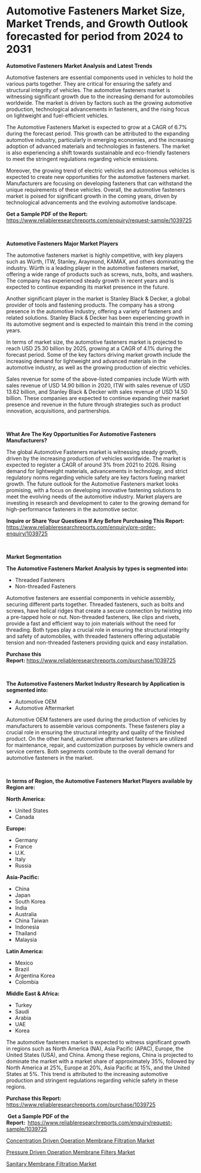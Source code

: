 <p><h1>Automotive Fasteners Market Size, Market Trends, and Growth Outlook forecasted for period from 2024 to 2031</h1></p><p><strong>Automotive Fasteners Market Analysis and Latest Trends</strong></p>
<p><p>Automotive fasteners are essential components used in vehicles to hold the various parts together. They are critical for ensuring the safety and structural integrity of vehicles. The automotive fasteners market is witnessing significant growth due to the increasing demand for automobiles worldwide. The market is driven by factors such as the growing automotive production, technological advancements in fasteners, and the rising focus on lightweight and fuel-efficient vehicles.</p><p>The Automotive Fasteners Market is expected to grow at a CAGR of 6.7% during the forecast period. This growth can be attributed to the expanding automotive industry, particularly in emerging economies, and the increasing adoption of advanced materials and technologies in fasteners. The market is also experiencing a shift towards sustainable and eco-friendly fasteners to meet the stringent regulations regarding vehicle emissions.</p><p>Moreover, the growing trend of electric vehicles and autonomous vehicles is expected to create new opportunities for the automotive fasteners market. Manufacturers are focusing on developing fasteners that can withstand the unique requirements of these vehicles. Overall, the automotive fasteners market is poised for significant growth in the coming years, driven by technological advancements and the evolving automotive landscape.</p></p>
<p><strong>Get a Sample PDF of the Report:&nbsp;</strong> <a href="https://www.reliableresearchreports.com/enquiry/request-sample/1039725">https://www.reliableresearchreports.com/enquiry/request-sample/1039725</a></p>
<p>&nbsp;</p>
<p><strong>Automotive Fasteners Major Market Players</strong></p>
<p><p>The automotive fasteners market is highly competitive, with key players such as Würth, ITW, Stanley, Araymond, KAMAX, and others dominating the industry. Würth is a leading player in the automotive fasteners market, offering a wide range of products such as screws, nuts, bolts, and washers. The company has experienced steady growth in recent years and is expected to continue expanding its market presence in the future.</p><p>Another significant player in the market is Stanley Black & Decker, a global provider of tools and fastening products. The company has a strong presence in the automotive industry, offering a variety of fasteners and related solutions. Stanley Black & Decker has been experiencing growth in its automotive segment and is expected to maintain this trend in the coming years.</p><p>In terms of market size, the automotive fasteners market is projected to reach USD 25.30 billion by 2025, growing at a CAGR of 4.1% during the forecast period. Some of the key factors driving market growth include the increasing demand for lightweight and advanced materials in the automotive industry, as well as the growing production of electric vehicles.</p><p>Sales revenue for some of the above-listed companies include Würth with sales revenue of USD 14.90 billion in 2020, ITW with sales revenue of USD 13.62 billion, and Stanley Black & Decker with sales revenue of USD 14.50 billion. These companies are expected to continue expanding their market presence and revenue in the future through strategies such as product innovation, acquisitions, and partnerships.</p></p>
<p>&nbsp;</p>
<p><strong>What Are The Key Opportunities For Automotive Fasteners Manufacturers?</strong></p>
<p><p>The global Automotive Fasteners market is witnessing steady growth, driven by the increasing production of vehicles worldwide. The market is expected to register a CAGR of around 3% from 2021 to 2026. Rising demand for lightweight materials, advancements in technology, and strict regulatory norms regarding vehicle safety are key factors fueling market growth. The future outlook for the Automotive Fasteners market looks promising, with a focus on developing innovative fastening solutions to meet the evolving needs of the automotive industry. Market players are investing in research and development to cater to the growing demand for high-performance fasteners in the automotive sector.</p></p>
<p><strong>Inquire or Share Your Questions If Any Before Purchasing This Report:</strong> <a href="https://www.reliableresearchreports.com/enquiry/pre-order-enquiry/1039725">https://www.reliableresearchreports.com/enquiry/pre-order-enquiry/1039725</a></p>
<p>&nbsp;</p>
<p><strong>Market Segmentation</strong></p>
<p><strong>The Automotive Fasteners Market Analysis by types is segmented into:</strong></p>
<p><ul><li>Threaded Fasteners</li><li>Non-threaded Fasteners</li></ul></p>
<p><p>Automotive fasteners are essential components in vehicle assembly, securing different parts together. Threaded fasteners, such as bolts and screws, have helical ridges that create a secure connection by twisting into a pre-tapped hole or nut. Non-threaded fasteners, like clips and rivets, provide a fast and efficient way to join materials without the need for threading. Both types play a crucial role in ensuring the structural integrity and safety of automobiles, with threaded fasteners offering adjustable tension and non-threaded fasteners providing quick and easy installation.</p></p>
<p><strong>Purchase this Report:&nbsp;</strong><a href="https://www.reliableresearchreports.com/purchase/1039725">https://www.reliableresearchreports.com/purchase/1039725</a></p>
<p>&nbsp;</p>
<p><strong>The Automotive Fasteners Market Industry Research by Application is segmented into:</strong></p>
<p><ul><li>Automotive OEM</li><li>Automotive Aftermarket</li></ul></p>
<p><p>Automotive OEM fasteners are used during the production of vehicles by manufacturers to assemble various components. These fasteners play a crucial role in ensuring the structural integrity and quality of the finished product. On the other hand, automotive aftermarket fasteners are utilized for maintenance, repair, and customization purposes by vehicle owners and service centers. Both segments contribute to the overall demand for automotive fasteners in the market.</p></p>
<p>&nbsp;</p>
<p><strong>In terms of Region, the Automotive Fasteners Market Players available by Region are:</strong></p>
<p>
    <p> <strong> North America: </strong>
        <ul>
            <li>United States</li>
            <li>Canada</li>
        </ul>
        </p> 
    <p> <strong> Europe: </strong>
        <ul>
            <li>Germany</li>
            <li>France</li>
            <li>U.K.</li>
            <li>Italy</li>
            <li>Russia</li>
        </ul>
        </p> 
    <p> <strong> Asia-Pacific: </strong>
        <ul>
            <li>China</li>
            <li>Japan</li>
            <li>South Korea</li>
            <li>India</li>
            <li>Australia</li>
            <li>China Taiwan</li>
            <li>Indonesia</li>
            <li>Thailand</li>
            <li>Malaysia</li>
        </ul>
        </p> 
    <p> <strong> Latin America: </strong>
        <ul>
            <li>Mexico</li>
            <li>Brazil</li>
            <li>Argentina Korea</li>
            <li>Colombia</li>
        </ul>
        </p> 
    <p> <strong> Middle East & Africa: </strong>
        <ul>
            <li>Turkey</li>
            <li>Saudi</li>
            <li>Arabia</li>
            <li>UAE</li>
            <li>Korea</li>
        </ul>
    </p>
    </p>
<p><p>The automotive fasteners market is expected to witness significant growth in regions such as North America (NA), Asia Pacific (APAC), Europe, the United States (USA), and China. Among these regions, China is projected to dominate the market with a market share of approximately 35%, followed by North America at 25%, Europe at 20%, Asia Pacific at 15%, and the United States at 5%. This trend is attributed to the increasing automotive production and stringent regulations regarding vehicle safety in these regions.</p></p>
<p><strong>Purchase this Report: </strong><a href="https://www.reliableresearchreports.com/purchase/1039725">https://www.reliableresearchreports.com/purchase/1039725</a></p>
<p>&nbsp;<strong>Get a Sample PDF of the Report:&nbsp;&nbsp;</strong><a href="https://www.reliableresearchreports.com/enquiry/request-sample/1039725">https://www.reliableresearchreports.com/enquiry/request-sample/1039725</a></p>
<p><strong></strong></p>
<p><p><a href="https://view.publitas.com/reportprime-1/global-concentration-driven-operation-membrane-filtration-market-by-types-applications-and-major-players-with-regional-growth-rate-analysis-and-development-situation-from-2023-to-2030/">Concentration Driven Operation Membrane Filtration Market</a></p><p><a href="https://view.publitas.com/reportprime-1/pressure-driven-operation-membrane-filters-market-size-growth-outlook-from-2023-to-2030-projecting-at-markets-trends-analysis-by-application-regional-outlook-and-revenue/">Pressure Driven Operation Membrane Filters Market</a></p><p><a href="https://view.publitas.com/reportprime-1/sanitary-membrane-filtration-market-research-report-forecasted-for-period-from-2023-2030-by-market-type-market-application-and-region/">Sanitary Membrane Filtration Market</a></p></p>